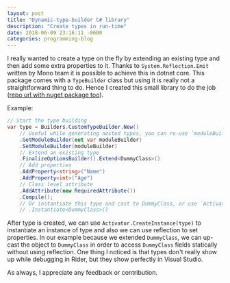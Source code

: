 ```yaml
---
layout: post
title: "Dynamic-type-builder C# library"
description: "Create types in run-time"
date: 2018-06-09 23:16:11 -0600
categories: programming-blog
---
```

I really wanted to create a type on the fly by extending an existing type and then add some extra properties to
it. Thanks to `System.Reflection.Emit` written by Mono team it is possible to achieve this in dotnet core. This
package comes with a `TypeBuilder` class but using it is really not a straightforward thing to do. Hence I created
this small library to do the job ([repo url with nuget package too][repo-url]).

Example:

```csharp
// Start the type building
var type = Builders.CustomTypeBuilder.New()
    // Useful while generating nested types, you can re-use `moduleBuilder`
    .GetModuleBuilder(out var moduleBuilder)
    .SetModuleBuilder(moduleBuilder)
    // Extend an existing type
    .FinalizeOptionsBuilder().Extend<DummyClass>()
    // Add properties
    .AddProperty<string>("Name")
    .AddProperty<int>("Age")
    // Class level attribute
    .AddAttribute(new RequiredAttribute())
    .Compile();
    // Or instantiate this type and cast to DummyClass, or use `Activator.CreateInstance`
    // .Instantiate<DummyClass>()
```

After type is created, we can use `Activator.CreateInstance(type)` to instantiate an instance of type
and also we can use reflection to set properties. In our example because we extended `DummyClass`, we can
up-cast the object to `DummyClass` in order to access `DummyClass` fields statically without using reflection.
One thing I noticed is that types don't really show up while debugging in Rider, but they show perfectly in
Visual Studio.

As always, I appreciate any feedback or contribution.


[repo-url]: "https://github.com/amir734jj/CustomTypeBuilder"
